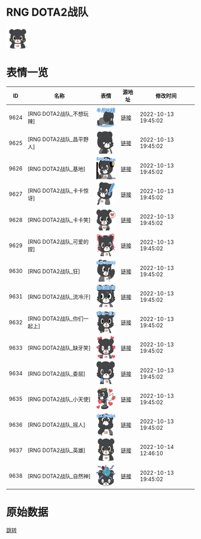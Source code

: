# RNG DOTA2战队

<img src="./cover.png" height="60" alt="cover" />

# 表情一览

|ID|名称|表情|源地址|修改时间|
|----|----|----|----|----|
|9624|[RNG DOTA2战队_不想玩辣]|<img src="./pic/009624_%5BRNG DOTA2战队_不想玩辣%5D.png" height="60" alt="不想玩辣"/>|[链接](http://i0.hdslb.com/bfs/emote/a7702f221e8a016fc92a58e754ffd1c40f6d0c87.png)|2022-10-13 19:45:02|
|9625|[RNG DOTA2战队_昌平野人]|<img src="./pic/009625_%5BRNG DOTA2战队_昌平野人%5D.png" height="60" alt="昌平野人"/>|[链接](http://i0.hdslb.com/bfs/emote/eff35b26b8bb2b4cf1a1436c9ad1cf61f330d098.png)|2022-10-13 19:45:02|
|9626|[RNG DOTA2战队_基地]|<img src="./pic/009626_%5BRNG DOTA2战队_基地%5D.png" height="60" alt="基地"/>|[链接](http://i0.hdslb.com/bfs/emote/d264db18b7b3a01e84156ef0ccd4d32a6546f96d.png)|2022-10-13 19:45:02|
|9627|[RNG DOTA2战队_卡卡惊讶]|<img src="./pic/009627_%5BRNG DOTA2战队_卡卡惊讶%5D.png" height="60" alt="卡卡惊讶"/>|[链接](http://i0.hdslb.com/bfs/emote/444c894a3f96363392a29f1b7a766a2ce4132a8a.png)|2022-10-13 19:45:02|
|9628|[RNG DOTA2战队_卡卡笑]|<img src="./pic/009628_%5BRNG DOTA2战队_卡卡笑%5D.png" height="60" alt="卡卡笑"/>|[链接](http://i0.hdslb.com/bfs/emote/83f3f53fbbd258f9e8ab1b75bff8ee10a82e0f67.png)|2022-10-13 19:45:02|
|9629|[RNG DOTA2战队_可爱的捏]|<img src="./pic/009629_%5BRNG DOTA2战队_可爱的捏%5D.png" height="60" alt="可爱的捏"/>|[链接](http://i0.hdslb.com/bfs/emote/a7c891ce47543a4b77a06fcf05c5659f0bee377b.png)|2022-10-13 19:45:02|
|9630|[RNG DOTA2战队_狂]|<img src="./pic/009630_%5BRNG DOTA2战队_狂%5D.png" height="60" alt="狂"/>|[链接](http://i0.hdslb.com/bfs/emote/90ba1bda3bc112ab4f054dbeff13dde52a271455.png)|2022-10-13 19:45:02|
|9631|[RNG DOTA2战队_流冷汗]|<img src="./pic/009631_%5BRNG DOTA2战队_流冷汗%5D.png" height="60" alt="流冷汗"/>|[链接](http://i0.hdslb.com/bfs/emote/dabbca6a14ebc2b2867591f3b16382d298c760c4.png)|2022-10-13 19:45:02|
|9632|[RNG DOTA2战队_你们一起上]|<img src="./pic/009632_%5BRNG DOTA2战队_你们一起上%5D.png" height="60" alt="你们一起上"/>|[链接](http://i0.hdslb.com/bfs/emote/5d4ecfebb8f53c508323f91793edfb8596384667.png)|2022-10-13 19:45:02|
|9633|[RNG DOTA2战队_缺牙笑]|<img src="./pic/009633_%5BRNG DOTA2战队_缺牙笑%5D.png" height="60" alt="缺牙笑"/>|[链接](http://i0.hdslb.com/bfs/emote/d65a8347f78f3e3c901bf817a1bbef815a2895ef.png)|2022-10-13 19:45:02|
|9634|[RNG DOTA2战队_委屈]|<img src="./pic/009634_%5BRNG DOTA2战队_委屈%5D.png" height="60" alt="委屈"/>|[链接](http://i0.hdslb.com/bfs/emote/d92014803b4c1903a5fa6706ea08d3c96b45b49b.png)|2022-10-13 19:45:02|
|9635|[RNG DOTA2战队_小天使]|<img src="./pic/009635_%5BRNG DOTA2战队_小天使%5D.png" height="60" alt="小天使"/>|[链接](http://i0.hdslb.com/bfs/emote/e5aa3344fc282564e0a41a63859b35d8548e96e1.png)|2022-10-13 19:45:02|
|9636|[RNG DOTA2战队_摇人]|<img src="./pic/009636_%5BRNG DOTA2战队_摇人%5D.png" height="60" alt="摇人"/>|[链接](http://i0.hdslb.com/bfs/emote/7eff7f9b8d8287d4e002ecbb0fd2d2e263237c16.png)|2022-10-13 19:45:02|
|9637|[RNG DOTA2战队_英雄]|<img src="./pic/009637_%5BRNG DOTA2战队_英雄%5D.png" height="60" alt="英雄"/>|[链接](http://i0.hdslb.com/bfs/emote/ad392bbc44af56801ee7daaff06bf9cffb986982.png)|2022-10-14 12:46:10|
|9638|[RNG DOTA2战队_自然神]|<img src="./pic/009638_%5BRNG DOTA2战队_自然神%5D.png" height="60" alt="自然神"/>|[链接](http://i0.hdslb.com/bfs/emote/2c7fcf8d3f18dcf85e10d2dbb51cb118ca75d932.png)|2022-10-13 19:45:02|

# 原始数据

[跳转](./raw.json)

